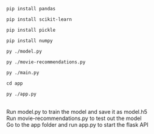 ```
pip install pandas
```

```
pip install scikit-learn
```

```
pip install pickle
```

```
pip install numpy
```

```
py ./model.py
```

```
py ./movie-recommendations.py
```

```
py ./main.py
```

```
cd app
```

```
py ./app.py
```

<br />
Run model.py to train the model and save it as model.h5
<br />
Run movie-recommendations.py to test out the model
<br />
Go to the app folder and run app.py to start the flask API
